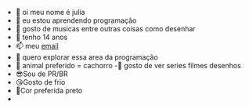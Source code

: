- 👋 oi meu nome é julia
- 👀 eu estou aprendendo programação
- 🌱 gosto de musicas entre outras coisas como desenhar
- 💞️ tenho 14 anos
- 📫 meu [email](julia.reinaldi@escola.pr.gov.br)
- 🐙 quero explorar essa area da programação
- 🐾 animal preferido = cachorro
 -🐬 gosto de ver series filmes desenhos
 - 😎Sou de PR/BR 
 - 😘Gosto de frio
 - 🤯Cor preferida preto
- 
<!---
julinhaaa0/julinhaaa0 is a ✨ special ✨ repository because its `README.md` (this file) appears on your GitHub profile.
You can click the Preview link to take a look at your changes.
--->
